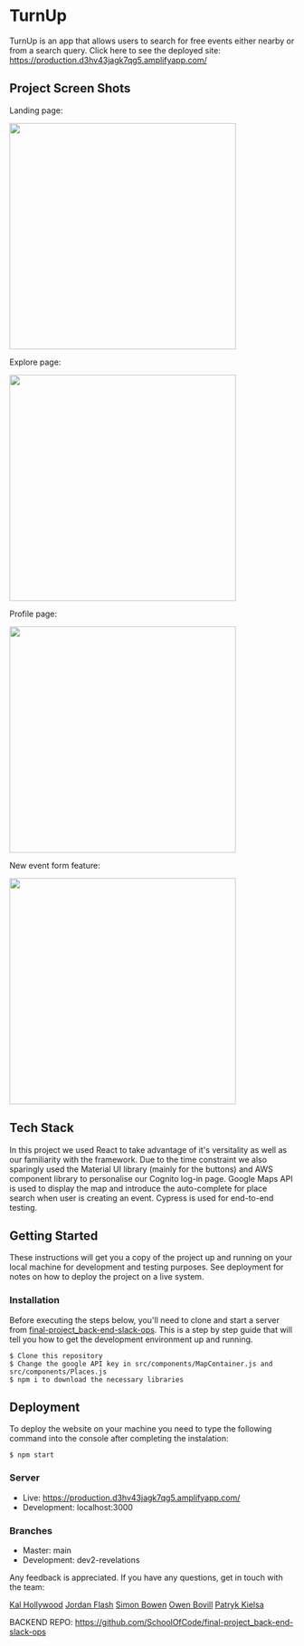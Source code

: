 
# TurnUp

TurnUp is an app that allows users to search for free events either nearby or from a search query. Click here to see the deployed site: https://production.d3hv43jagk7qg5.amplifyapp.com/

## Project Screen Shots

Landing page:

<img src="https://user-images.githubusercontent.com/104023970/191940690-8d3c7eda-4053-4ebe-83c8-9357c5d8ca38.PNG" width="400" height="auto">

Explore page:

<img src="https://user-images.githubusercontent.com/104023970/191940774-743a47d5-edf6-43f2-8b47-e7f013528e6f.PNG" width="400" height="auto">

Profile page:

<img src="https://user-images.githubusercontent.com/104023970/191940856-e0096faf-6edb-4b83-9501-abcf92a344ed.PNG" width="400" height="auto">

New event form feature:

<img src="https://user-images.githubusercontent.com/104023970/191940980-ff1913ec-4a9c-4b99-b4b8-0288d4f14124.PNG" width="400" height="auto">

## Tech Stack

In this project we used React to take advantage of it's versitality as well as our familiarity with the framework. Due to the time constraint we also sparingly used the Material UI library (mainly for the buttons) and AWS component library to personalise our Cognito log-in page. Google Maps API is used to display the map and introduce the auto-complete for place search when user is creating an event. Cypress is used for end-to-end testing.

## Getting Started

These instructions will get you a copy of the project up and running on your local machine for development and testing purposes. See deployment for notes on how to deploy the project on a live system.

### Installation

Before executing the steps below, you'll need to clone and start a server from [final-project_back-end-slack-ops](https://github.com/SchoolOfCode/final-project_back-end-slack-ops).
This is a step by step guide that will tell you how to get the development environment up and running.

```
$ Clone this repository
$ Change the google API key in src/components/MapContainer.js and src/components/Places.js
$ npm i to download the necessary libraries
```

## Deployment

To deploy the website on your machine you need to type the following command into the console after completing the instalation:

```
$ npm start
```

### Server

* Live: https://production.d3hv43jagk7qg5.amplifyapp.com/
* Development: localhost:3000

### Branches

* Master: main
* Development: dev2-revelations

Any feedback is appreciated. If you have any questions, get in touch with the team: 

[Kal Hollywood](https://github.com/kalhollywood)
[Jordan Flash](https://github.com/flashjdn)
[Simon Bowen](https://github.com/sibowen535)
[Owen Bovill](https://github.com/OwenB-HamD)
[Patryk Kielsa](https://github.com/MightyKielsa)


BACKEND REPO: https://github.com/SchoolOfCode/final-project_back-end-slack-ops
